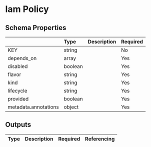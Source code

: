 # Iam Policy

## Schema Properties

|                      | Type    | Description   | Required   |
|:---------------------|:--------|:--------------|:-----------|
| KEY                  | string  |               | No         |
| depends_on           | array   |               | Yes        |
| disabled             | boolean |               | Yes        |
| flavor               | string  |               | Yes        |
| kind                 | string  |               | Yes        |
| lifecycle            | string  |               | Yes        |
| provided             | boolean |               | Yes        |
| metadata.annotations | object  |               | Yes        |

## Outputs

| Type   | Description   | Required   | Referencing   |
|--------|---------------|------------|---------------|

